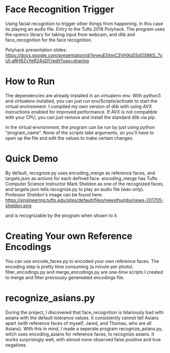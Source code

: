 # Face Recognition Trigger
Using facial recognition to trigger other things from happening. In this case its playing an audio file. Entry to the Tufts 2018 Polyhack.
The program uses the opencv library for taking input from webcam, and dlib and face_recognition for the face recognition.

Polyhack presentation slides: https://docs.google.com/presentation/d/1eyeuE5itmC3VHXq5SdOSMtS_7xUl-aRH8ZvYeR24gDY/edit?usp=sharing

# How to Run
The dependencies are already installed in an virtualenv env. With python3 and virtualenv installed, you can just run env/Scripts/activate to start the virtual environment. I compiled my own version of dlib with using AVX instructions enabled for improved performance. If AVX is not compatible with your CPU, you can just remove and install the standard dlib via pip.

In the virtual envrionment, the program can be run by just using python "program_name". None of the scripts take arguments, so you'll have to open up the file and edit the values to make certain changes. 

# Quick Demo
By default, recognize.py uses encoding_merge as reference faces, and targets.json as actions for each defined face. encoding_merge has Tufts Computer Science Instructor Mark Sheldon as one of the recognized faces, and targets.json tells recognize.py to play an audio file (wav only). Professor Sheldon's image can be found here: https://engineering.tufts.edu/sites/default/files/newsthumbs/news-201705-sheldon.png

and is recognizable by the program when shown to it.

# Creating Your own Reference Encodings
You can use encode_faces.py to encoded your own reference faces. The encoding step is pretty time consuming (a minute per photo). filter_encodings.py and merge_encodings.py are one-time scripts I created to merge and filter previously genereated encodings file. 

# recognize_asians.py
During the project, I discovered that face_recognition is hilariously bad with asians with the default tolerance values. It consistently cannot tell Asians apart (with reference faces of myself, Jared, and Thomas, who are all Asians). With this in mind, I made a seperate program recognize_asians.py, witch uses encoding_asians for reference faces, to recognize asians. It works surprisingly well, with almost none observed false positive and true negatives.
